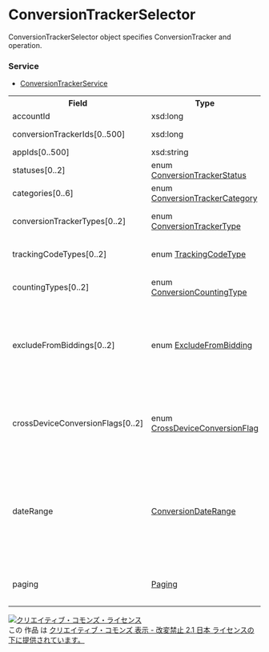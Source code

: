 # ConversionTrackerSelector
ConversionTrackerSelector object specifies ConversionTracker and operation.
### Service
+ [ConversionTrackerService](../services/ConversionTrackerService.md)

<table>
 <tr>
  <th>Field</th>
  <th>Type</th>
  <th>Description</th>
  <th>get</th>
 </tr>
 <tr>
  <td>accountId</td>
  <td>xsd:long</td>
  <td>Account ID.</td>
  <td>Requirement</td>
 </tr>
 <tr>
  <td>conversionTrackerIds[0..500]</td>
  <td>xsd:long</td>
  <td>Conversion Tracker ID.</td>
  <td>Optional</td>
 </tr>
 <tr>
  <td>appIds[0..500]</td>
  <td>xsd:string</td>
  <td>App ID.</td>
  <td>Optional</td>
 </tr>
 <tr>
  <td>statuses[0..2]</td>
  <td>enum <a href="./ConversionTrackerStatus.md">ConversionTrackerStatus</a></td>
  <td>Conversion Status.</td>
  <td>Optional</td>
 </tr>
 <tr>
  <td>categories[0..6]</td>
  <td>enum <a href="./ConversionTrackerCategory.md">ConversionTrackerCategory</td>
  <td>Conversion Category.</td>
  <td>Optional</td>
 </tr>
 <tr>
  <td>conversionTrackerTypes[0..2]</td>
  <td>enum <a href="./ConversionTrackerType.md">ConversionTrackerType</a></td>
  <td>Conversion Tracker type.</td>
  <td>Optional</td>
 </tr>
 <tr>
  <td>trackingCodeTypes[0..2]</td>
  <td>enum <a href="./TrackingCodeType.md">TrackingCodeType</a></td>
  <td>Tracking type of Web conversion.</td>
  <td>Optional</td>
 </tr>
 <tr>
  <td>countingTypes[0..2]</td>
  <td>enum <a href="./ConversionCountingType.md">ConversionCountingType</a></td>
  <td>Counting type of conversions.</td>
  <td>Optional</td>
 </tr>
 <tr>
  <td>excludeFromBiddings[0..2]</td>
  <td>enum <a href="./ExcludeFromBidding.md">ExcludeFromBidding</a></td>
  <td>Describes whether include or exclude the data item for Auto Bidding setting.</td>
  <td>Optional</td>
 </tr>
 <tr>
  <td>crossDeviceConversionFlags[0..2]</td>
  <td>enum <a href="./CrossDeviceConversionFlag.md">CrossDeviceConversionFlag</a></td>
  <td>The flag to control tracking conversions across different devices.</td>
  <td>Optional</td>
 </tr>
 <tr>
  <td>dateRange</td>
  <td><a href="./ConversionDateRange.md">ConversionDateRange</a></td>
  <td>Counting period of actual conversions. <br>If not specified, it counts conversions of entire period total.</td>
  <td>Optional</td>
 </tr>
 <tr>
  <td>paging</td>
  <td><a href="./Paging.md">Paging</a></td>
  <td>The page to be returned as response. 	</td>
  <td>Optional</td>
 </tr>
</table> 


<a rel="license" href="http://creativecommons.org/licenses/by-nd/2.1/jp/"><img alt="クリエイティブ・コモンズ・ライセンス" style="border-width:0" src="https://i.creativecommons.org/l/by-nd/2.1/jp/88x31.png" /></a><br />この 作品 は <a rel="license" href="http://creativecommons.org/licenses/by-nd/2.1/jp/">クリエイティブ・コモンズ 表示 - 改変禁止 2.1 日本 ライセンスの下に提供されています。</a>

